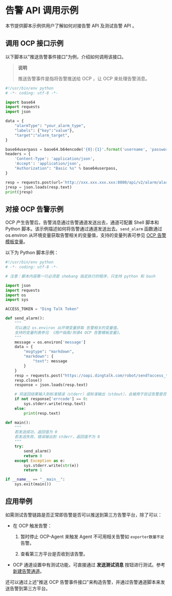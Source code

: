 告警 API 调用示例
================================

本节提供脚本示例供用户了解如何对接告警 API 及测试告警 API 。

调用 OCP 接口示例
--------------------------------

以下脚本以"推送告警事件接口"为例，介绍如何调用该接口。

> **说明**
>
> 推送告警事件是指将告警推送给 OCP ，让 OCP 来处理告警消息。

```python
#!/usr/bin/env python
# -*- coding: utf-8 -*-

import base64
import requests
import json

data = {
    "alarmType": "your_alarm_type", 
    "labels": {"key":"value"}, 
    "target":"alarm_target",
}

base64userpass = base64.b64encode('{0}:{1}'.format('username', 'password'))
headers = {
    'Content-Type': 'application/json',
    'Accept': 'application/json',
    "Authorization": "Basic %s" % base64userpass,
}

resp = requests.post(url='http://xxx.xxx.xxx.xxx:8080/api/v2/alarm/alarms', headers=headers, data=json.dumps(data))
jresp = json.loads(resp.text)
print(jresp)
```

对接 OCP 告警示例
--------------------------------

OCP 产生告警后，告警消息通过告警通道发送出去，通道可配置 Shell 脚本和 Python 脚本。该示例描述如何将告警通过通道发送出去。`send_alarm` 函数通过 os.environ 从环境变量获取告警相关的变量值，支持的变量列表可参见 [OCP 告警模板变量](5.ocp-alert-template-variables.md)。

以下为 Python 脚本示例：

```python
#!/usr/bin/env python
# -*- coding: utf-8 -*-

# 注意：脚本内容第一行必须是 shebang 指定执行的程序，只支持 python 和 bash

import json
import requests
import os
import sys

ACCESS_TOKEN = "Ding Talk Token"

def send_alarm():
    """
    可以通过 os.environ 从环境变量获取 告警相关的变量值。
    支持的变量列表参见 《用户指南/附录4 OCP 告警模板变量》。
    """
    message = os.environ['message']
    data = {
        "msgtype": "markdown",
        "markdown": {
            "text": message
        }
    }
    resp = requests.post("https://oapi.dingtalk.com/robot/send?access_token=" + ACCESS_TOKEN, json=data)
    resp.close()
    response = json.loads(resp.text)

    # 将返回结果输入到标准错误（stderr）或标准输出（stdout），会被用于验证告警是否发送成功，优先验证stderr。
    if not response['errcode'] == 0:
        sys.stderr.write(resp.text)
    else:
        print(resp.text)

def main():
    """
    若发送成功，返回值为 0
    若发送失败，错误输出到 stderr，返回值不为 0
    """
    try:
        send_alarm()
        return 0
    except Exception as e:
        sys.stderr.write(str(e))
        return 1

if __name__ == "__main__":
    sys.exit(main())
```

应用举例
-------------------------

如需测试告警链路是否正常即告警是否可以推送到第三方告警平台，除了可以：

* 在 OCP 触发告警：

  1. 暂时停止 OCP-Agent 来触发 Agent 不可用相关告警如 `exporter数量不足` 告警。

  2. 查看第三方平台是否收到该告警。

* OCP 通道设置中有测试功能，可直接通过 **发送测试消息** 按钮进行测试。参考 [新建告警通道](../9.alert-management/8.create-alarm-channel-1.md)。

还可以通过上述"推送 OCP 告警事件接口"来构造告警，并通过告警通道脚本来发送告警到第三方平台。

